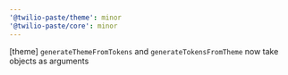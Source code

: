 ```yaml
---
'@twilio-paste/theme': minor
'@twilio-paste/core': minor
---
```


[theme] `generateThemeFromTokens` and `generateTokensFromTheme` now take objects as arguments
